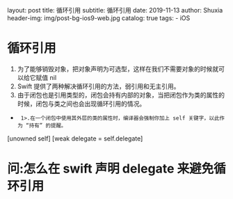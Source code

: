 layout:     post
title:       循环引用
subtitle:    循环引用
date:       2019-11-13
author:     Shuxia
header-img: img/post-bg-ios9-web.jpg
catalog: true
tags:
    - iOS

# 循环引用
1. 为了能够销毁对象，把对象声明为可选型，这样在我们不需要对象的时候就可以给它赋值 nil
2. Swift 提供了两种解决循环引用的方法，弱引用和无主引用。
3. 由于闭包也是引用类型的，闭包会持有内部的对象，当把闭包作为类的属性的时候，闭包与类之间也会出现循环引用的情况。
*      1>.在一个闭包中使用其外层的类的属性时，编译器会强制你加上 self 关键字，以此作为 “持有” 的提醒。
[unowned self]  [weak delegate = self.delegate]
# 问:怎么在 swift 声明 delegate 来避免循环引用
